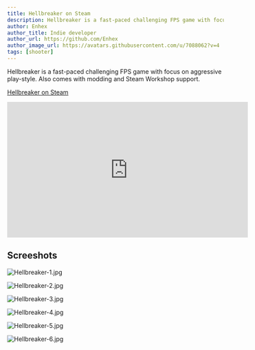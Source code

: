 ```yaml
---
title: Hellbreaker on Steam
description: Hellbreaker is a fast-paced challenging FPS game with focus on aggressive play-style
author: Enhex
author_title: Indie developer
author_url: https://github.com/Enhex
author_image_url: https://avatars.githubusercontent.com/u/7088062?v=4
tags: [shooter]
---
```


Hellbreaker is a fast-paced challenging FPS game with focus on aggressive play-style. Also comes with modding and Steam Workshop support.

[Hellbreaker on Steam](http://store.steampowered.com/app/793620/Hellbreaker/)

<p class="embed-responsive embed-responsive-16by9">
  <iframe width="560" height="315" src="https://www.youtube.com/embed/uKxrxcx88QA" frameborder="0" allow="accelerometer; autoplay; clipboard-write; encrypted-media; gyroscope; picture-in-picture" allowfullscreen></iframe>
</p>


<!--truncate-->

## Screeshots

![Hellbreaker-1.jpg](https://aws1.discourse-cdn.com/standard17/uploads/urho3d/original/1X/1ae51fc9649ba8a3048b6538584dfa5fb1cb982e.jpg)

![Hellbreaker-2.jpg](https://aws1.discourse-cdn.com/standard17/uploads/urho3d/original/1X/5a80771155f05a95b801c6daf9da08b0da1520c7.jpg)

![Hellbreaker-3.jpg](https://aws1.discourse-cdn.com/standard17/uploads/urho3d/original/1X/511e81f281414db20949c00d8650562294609ab5.jpg)

![Hellbreaker-4.jpg](https://aws1.discourse-cdn.com/standard17/uploads/urho3d/original/1X/b1b2e7a4dc5e8fd58f0498564d7e03c7bf8306bb.jpg)

![Hellbreaker-5.jpg](https://aws1.discourse-cdn.com/standard17/uploads/urho3d/original/1X/29e01c7969fa8e51cdaf7872e80d5bd2a6fd5361.jpg)

![Hellbreaker-6.jpg](https://aws1.discourse-cdn.com/standard17/uploads/urho3d/original/1X/289440b4e51415da9c9dc3bacb98db042aad0b71.jpg)
